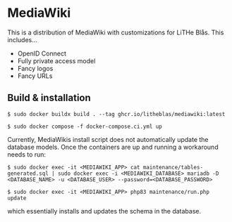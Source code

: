 MediaWiki
=========
This is a distribution of MediaWiki with customizations for LiTHe Blås. This includes…

* OpenID Connect
* Fully private access model
* Fancy logos
* Fancy URLs

## Build & installation
```
$ sudo docker buildx build . --tag ghcr.io/litheblas/mediawiki:latest

$ sudo docker compose -f docker-compose.ci.yml up
```

Currently, MediaWikis install script does not automatically update the database models. Once the containers are up and running a workaround needs to run:
```
$ sudo docker exec -it <MEDIAWIKI_APP> cat maintenance/tables-generated.sql | sudo docker exec -i <MEDIAWIKI_DATABASE> mariadb -D <DATABASE_NAME> -u <DATABASE_USER> --password=<DATABASE_PASSWORD>

$ sudo docker exec -it <MEDIAWIKI_APP> php83 maintenance/run.php update
```
which essentially installs and updates the schema in the database.
